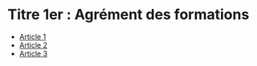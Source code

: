 # Titre 1er : Agrément des formations

- [Article 1](article-1.md)
- [Article 2](article-2.md)
- [Article 3](article-3.md)
